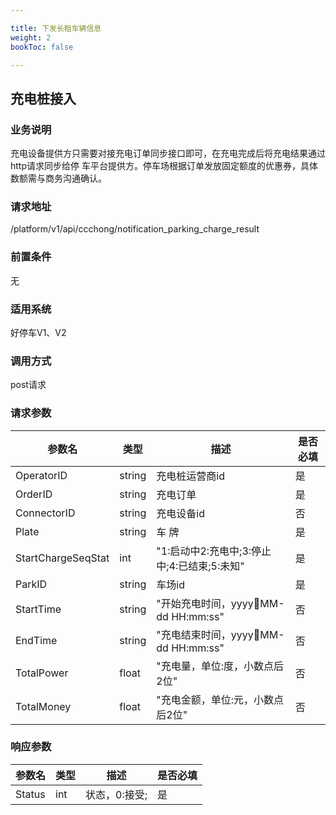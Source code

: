 ```yaml
---

title: 下发长租车辆信息
weight: 2
bookToc: false

---
```


## 充电桩接入

### 业务说明

充电设备提供⽅只需要对接充电订单同步接⼝即可，在充电完成后将充电结果通过http请求同步给停
⻋平台提供⽅。停⻋场根据订单发放固定额度的优惠券，具体数额需与商务沟通确认。

### 请求地址

/platform/v1/api/ccchong/notification_parking_charge_result

### 前置条件

无

### 适用系统

好停车V1、V2

### 调用方式

post请求

### 请求参数

| 参数名                | 类型     | 描述                            | 是否必填 |
| ------------------ | ------ | ----------------------------- | ---- |
| OperatorID         | string | 充电桩运营商id                      | 是    |
| OrderID            | string | 充电订单                          | 是    |
| ConnectorID        | string | 充电设备id                        | 否    |
| Plate              | string | ⻋ 牌                           | 是    |
| StartChargeSeqStat | int    | "1:启动中2:充电中;3:停⽌中;4:已结束;5:未知" | 是    |
| ParkID             | string | ⻋场id                          | 是    |
| StartTime          | string | "开始充电时间，yyyyMM-dd HH:mm:ss"  | 否    |
| EndTime            | string | "充电结束时间，yyyyMM-dd HH:mm:ss"  | 否    |
| TotalPower         | float  | "充电量，单位:度，⼩数点后2位"             | 否    |
| TotalMoney         | float  | "充电⾦额，单位:元，⼩数点后2位"            | 否    |

### 响应参数

| 参数名    | 类型  | 描述       | 是否必填 |
| ------ | --- | -------- | ---- |
| Status | int | 状态，0:接受; | 是    |
